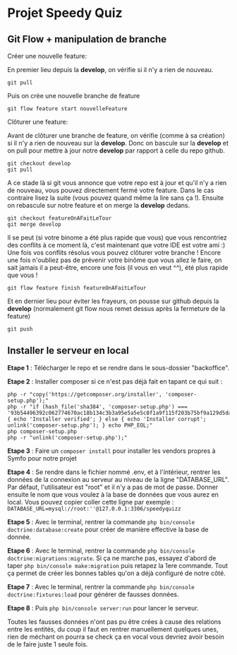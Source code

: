 # Projet Speedy Quiz

## Git Flow + manipulation de branche

Créer une nouvelle feature:

En premier lieu depuis la **develop**, on vérifie si il n'y a rien de nouveau.

```
git pull
```

Puis on crée une nouvelle branche de feature

```
git flow feature start nouvelleFeature
```

Clôturer une feature:

Avant de clôturer une branche de feature, on vérifie (comme à sa création) si il n'y a rien de nouveau sur la **develop**. Donc on bascule sur la **develop** et on pull pour mettre à jour notre **develop** par rapport à celle du repo github.

```
git checkout develop
git pull
```

A ce stade là si git vous annonce que votre repo est à jour et qu'il n'y a rien de nouveau, vous pouvez directement fermé votre feature. Dans le cas contraire lisez la suite (vous pouvez quand même la lire sans ça !).
Ensuite on rebascule sur notre feature et on merge la **develop** dedans.

```
git checkout featureOnAFaitLeTour
git merge develop
```

Il se peut (si votre binome a été plus rapide que vous) que vous rencontriez des conflits à ce moment là, c'est maintenant que votre IDE est votre ami :)
Une fois vos conflits résolus vous pouvez clôturer votre branche ! Encore une fois n'oubliez pas de prévenir votre binôme que vous allez le faire, on sait jamais il a peut-être, encore une fois (il vous en veut ^^), été plus rapide que vous !

```
git flow feature finish featureOnAFaitLeTour
```

Et en dernier lieu pour éviter les frayeurs, on pousse sur github depuis la **develop** (normalement git flow nous remet dessus après la fermeture de la feature)

```
git push
```

## Installer le serveur en local

**Etape 1** : Télécharger le repo et se rendre dans le sous-dossier "backoffice".

**Etape 2** : Installer composer si ce n'est pas déjà fait en tapant ce qui suit :

```
php -r "copy('https://getcomposer.org/installer', 'composer-setup.php');"
php -r "if (hash_file('sha384', 'composer-setup.php') === '93b54496392c062774670ac18b134c3b3a95e5a5e5c8f1a9f115f203b75bf9a129d5daa8ba6a13e2cc8a1da0806388a8') { echo 'Installer verified'; } else { echo 'Installer corrupt'; unlink('composer-setup.php'); } echo PHP_EOL;"
php composer-setup.php
php -r "unlink('composer-setup.php');"
```

**Etape 3** : Faire un `composer install` pour installer les vendors propres à Symfo pour notre projet

**Etape 4** : Se rendre dans le fichier nommé .env, et à l'intérieur, rentrer les données de la connexion au serveur au niveau de la ligne "DATABASE_URL". Par défaut, l'utilisateur est "root" et il n'y a pas de mot de passe. Donner ensuite le nom que vous voulez à la base de données que vous aurez en local. Vous pouvez copier coller cette ligne par exemple : `DATABASE_URL=mysql://root:''@127.0.0.1:3306/speedyquizz`

**Etape 5** : Avec le terminal, rentrer la commande `php bin/console doctrine:database:create` pour créer de manière effective la base de donnée.

**Etape 6** : Avec le terminal, rentrer la commande `php bin/console doctrine:migrations:migrate`. Si ça ne marche pas, essayez d'abord de taper `php bin/console make:migration` puis retapez la 1ere commande. Tout ça permet de créer les bonnes tables qu'on a déjà configuré de notre côté.

**Etape 7** : Avec le terminal, rentrer la commande `php bin/console doctrine:fixtures:load` pour générer de fausses données.

**Etape 8** : Puis `php bin/console server:run` pour lancer le serveur.

Toutes les fausses données n'ont pas pu être crées à cause des relations entre les entités, du coup il faut en rentrer manuellement quelques unes, rien de méchant on pourra se check ça en vocal vous devriez avoir besoin de le faire juste 1 seule fois.

